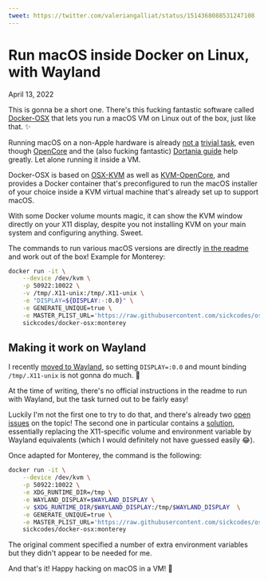 ```yaml
---
tweet: https://twitter.com/valeriangalliat/status/1514368088531247108
---
```


# Run macOS inside Docker on Linux, with Wayland
April 13, 2022

This is gonna be a short one. There's this fucking fantastic software
called [Docker-OSX](https://github.com/sickcodes/Docker-OSX) that
lets you run a macOS VM on Linux out of the box, just like that. ✨

Running macOS on a non-Apple hardware is already
[not a](https://www.codejam.info/2019/03/macos-high-sierra-msi-h110m-pro-d-skylake-nvidia-pascal.html)
[trivial task](https://www.codejam.info/2021/11/yearly-hackintosh-upgrade-macos-monterey-with-opencore.html),
even though [OpenCore](https://github.com/acidanthera/OpenCorePkg) and
the (also fucking fantastic) [Dortania guide](https://dortania.github.io/OpenCore-Install-Guide/)
help greatly. Let alone running it inside a VM.

Docker-OSX is based on [OSX-KVM](https://github.com/kholia/osx-kvm) as
well as [KVM-OpenCore](https://github.com/thenickdude/KVM-Opencore/),
and provides a Docker container that's preconfigured to run the macOS
installer of your choice inside a KVM virtual machine that's already
set up to support macOS.

With some Docker volume mounts magic, it can show the KVM window
directly on your X11 display, despite you not installing KVM on your
main system and configuring anything. Sweet.

The commands to run various macOS versions are directly [in the readme](https://github.com/sickcodes/Docker-OSX#quick-start-docker-osx)
and work out of the box! Example for Monterey:

```sh
docker run -it \
    --device /dev/kvm \
    -p 50922:10022 \
    -v /tmp/.X11-unix:/tmp/.X11-unix \
    -e "DISPLAY=${DISPLAY:-:0.0}" \
    -e GENERATE_UNIQUE=true \
    -e MASTER_PLIST_URL='https://raw.githubusercontent.com/sickcodes/osx-serial-generator/master/config-custom.plist' \
    sickcodes/docker-osx:monterey
```

## Making it work on Wayland

I recently [moved to Wayland](../05/migrating-x11-wayland-i3-sway.md),
so setting `DISPLAY=:0.0` and mount binding `/tmp/.X11-unix` is not
gonna do much. 😬

At the time of writing, there's no official instructions in the readme
to run with Wayland, but the task turned out to be fairly easy!

Luckily I'm not the first one to try to do that, and there's already two
[open](https://github.com/sickcodes/Docker-OSX/issues/410)
[issues](https://github.com/sickcodes/Docker-OSX/issues/419) on the
topic! The second one in particular contains a
[solution](https://github.com/sickcodes/Docker-OSX/issues/419#issuecomment-1011401905),
essentially replacing the X11-specific volume and environment variable
by Wayland equivalents (which I would definitely not have guessed easily 😂).

Once adapted for Monterey, the command is the following:

```sh
docker run -it \
    --device /dev/kvm \
    -p 50922:10022 \
    -e XDG_RUNTIME_DIR=/tmp \
    -e WAYLAND_DISPLAY=$WAYLAND_DISPLAY \
    -v $XDG_RUNTIME_DIR/$WAYLAND_DISPLAY:/tmp/$WAYLAND_DISPLAY  \
    -e GENERATE_UNIQUE=true \
    -e MASTER_PLIST_URL='https://raw.githubusercontent.com/sickcodes/osx-serial-generator/master/config-custom.plist' \
    sickcodes/docker-osx:monterey
```

The original comment specified a number of extra environment variables
but they didn't appear to be needed for me.

And that's it! Happy hacking on macOS in a VM! 🎉
